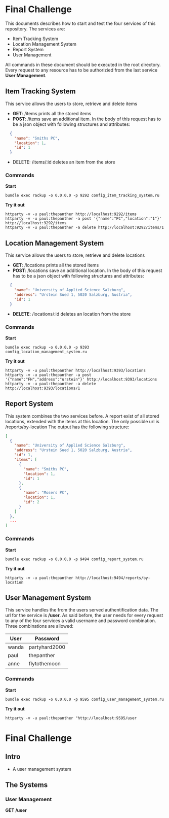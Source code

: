 # Final Challenge

This documents describes how to start and test the four services of this repository. The services are:
  * Item Tracking System
  * Location Management System
  * Report System
  * User Management

All commands in these document should be executed in the root directory. Every request to any resource has to be authorizied from the last service **User Management**.

## Item Tracking System

This service allows the users to store, retrieve and delete items
* **GET**: /items prints all the stored items
* **POST**: /items save an additional item. In the body of this request has to be a json object with following structures and attributes:

```json
  {
    "name": "Smiths PC",
    "location": 1,
    "id": 1
  }
```
* DELETE: /items/:id deletes an item from the store

### Commands

**Start**
```shell
bundle exec rackup -o 0.0.0.0 -p 9292 config_item_tracking_system.ru
```

**Try it out**
```shell
httparty -v -u paul:thepanther http://localhost:9292/items
httparty -v -u paul:thepanther -a post '{"name":"PC","location":"1"}' http://localhost:9292/items
httparty -v -u paul:thepanther -a delete http://localhost:9292/items/1
```

## Location Management System

This service allows the users to store, retrieve and delete locations
* **GET**: /locations prints all the stored items
* **POST**: /locations save an additional location. In the body of this request has to be a json object with following structures and attributes:

```json
  {
    "name": "University of Applied Science Salzburg",
    "address": "Urstein Sued 1, 5020 Salzburg, Austria",
    "id": 1
  }
```
* **DELETE**: /locations/:id deletes an location from the store

### Commands

**Start**
```shell
bundle exec rackup -o 0.0.0.0 -p 9393 config_location_management_system.ru
```

**Try it out**
```shell
httparty -v -u paul:thepanther http://localhost:9393/locations
httparty -v -u paul:thepanther -a post '{"name":"FH","address":"urstein"}' http://localhost:9393/locations
httparty -v -u paul:thepanther -a delete http://localhost:9393/locations/1
```

## Report System

This system combines the two services before. A report exist of all stored locations, extended with the items at this location. The only possible url is /reports/by-location The output has the following structure:

```json
[
  {
    "name": "University of Applied Science Salzburg",
    "address": "Urstein Sued 1, 5020 Salzburg, Austria",
    "id": 1,
    "items": [
      {
        "name": "Smiths PC",
        "location": 1,
        "id": 1
      },
      {
        "name": "Mosers PC",
        "location": 1,
        "id": 2
      }
    ]
  },
  ...
]
```

### Commands

**Start**
```shell
bundle exec rackup -o 0.0.0.0 -p 9494 config_report_system.ru
```

**Try it out**
```shell
httparty -v -u paul:thepanther http://localhost:9494/reports/by-location
```

## User Management System

This service handles the from the users served authentification data. The url for the service is **/user**. As said before, the user needs for every request to any of the four services a valid username and password combination. Three combinations are allowed: 

User  | Password
----- | -------------
wanda | partyhard2000
paul  | thepanther
anne  | flytothemoon

### Commands

**Start**
```shell
bundle exec rackup -o 0.0.0.0 -p 9595 config_user_management_system.ru
```

**Try it out**
```shell
httparty -v -u paul:thepanther "http://localhost:9595/user
```








# Final Challenge
## Intro
* A user management system
## The Systems
### User Management
**GET /user**